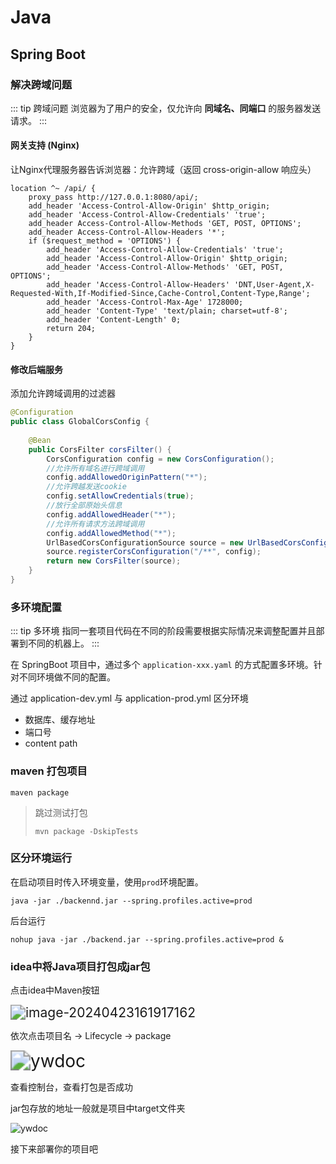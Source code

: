 # Java

## Spring Boot

### 解决跨域问题

::: tip 跨域问题
浏览器为了用户的安全，仅允许向 **同域名、同端口** 的服务器发送请求。
:::

#### 网关支持 (Nginx)

让Nginx代理服务器告诉浏览器：允许跨域（返回 cross-origin-allow 响应头）

```nginx
location ^~ /api/ {
    proxy_pass http://127.0.0.1:8080/api/;
    add_header 'Access-Control-Allow-Origin' $http_origin;
    add_header 'Access-Control-Allow-Credentials' 'true';
    add_header Access-Control-Allow-Methods 'GET, POST, OPTIONS';
    add_header Access-Control-Allow-Headers '*';
    if ($request_method = 'OPTIONS') {
        add_header 'Access-Control-Allow-Credentials' 'true';
        add_header 'Access-Control-Allow-Origin' $http_origin;
        add_header 'Access-Control-Allow-Methods' 'GET, POST, OPTIONS';
        add_header 'Access-Control-Allow-Headers' 'DNT,User-Agent,X-Requested-With,If-Modified-Since,Cache-Control,Content-Type,Range';
        add_header 'Access-Control-Max-Age' 1728000;
        add_header 'Content-Type' 'text/plain; charset=utf-8';
        add_header 'Content-Length' 0;
        return 204;
    }
}
```

#### 修改后端服务

添加允许跨域调用的过滤器

```java
@Configuration
public class GlobalCorsConfig {
    
    @Bean
    public CorsFilter corsFilter() {
        CorsConfiguration config = new CorsConfiguration();
        //允许所有域名进行跨域调用
        config.addAllowedOriginPattern("*");
        //允许跨越发送cookie
        config.setAllowCredentials(true);
        //放行全部原始头信息
        config.addAllowedHeader("*");
        //允许所有请求方法跨域调用
        config.addAllowedMethod("*");
        UrlBasedCorsConfigurationSource source = new UrlBasedCorsConfigurationSource();
        source.registerCorsConfiguration("/**", config);
        return new CorsFilter(source);
    }
}
```

### 多环境配置

::: tip 多环境
指同一套项目代码在不同的阶段需要根据实际情况来调整配置并且部署到不同的机器上。
:::

在 SpringBoot 项目中，通过多个 `application-xxx.yaml` 的方式配置多环境。针对不同环境做不同的配置。

通过 application-dev.yml 与 application-prod.yml 区分环境

* 数据库、缓存地址
* 端口号
* content path

### maven 打包项目

```shell
maven package
```

> 跳过测试打包
>
> ```shell
> mvn package -DskipTests
> ```

### 区分环境运行

在启动项目时传入环境变量，使用`prod`环境配置。

```shell
java -jar ./backennd.jar --spring.profiles.active=prod
```

后台运行

```shell
nohup java -jar ./backend.jar --spring.profiles.active=prod &
```

### idea中将Java项目打包成jar包

点击idea中Maven按钮

<img src="https://ywdoc-1306153177.cos.ap-shanghai.myqcloud.com/2024/04/23/66276ed9045d7.png" alt="image-20240423161917162" style="zoom:150%;" />

依次点击项目名 -> Lifecycle -> package

<img src="https://ywdoc-1306153177.cos.ap-shanghai.myqcloud.com/2024/04/23/66277031c7d3e.png" alt="ywdoc" style="zoom: 200%;" />

查看控制台，查看打包是否成功

jar包存放的地址一般就是项目中target文件夹

![ywdoc](https://ywdoc-1306153177.cos.ap-shanghai.myqcloud.com/2024/04/23/6627725297fff.jpg)

接下来部署你的项目吧
